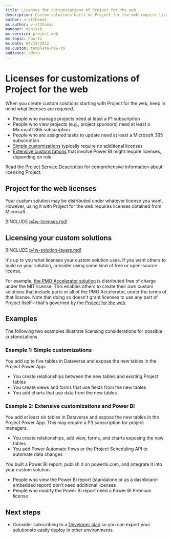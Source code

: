 ```yaml
---
title: Licenses for customizations of Project for the web
description: Custom solutions built on Project for the web require licenses when used with the Project solution. Your custom solution itself should also have some kind of license, but you might want to make it as freely-available as possible to encourage others to build on your work.  
author: v-stthomas
ms.author: v-stthomas
manager: deniseb
ms.service: project-web
ms.topic: how-to
ms.date: 04/15/2022
ms.custom: template-how-to
audience: admin
---
```


# Licenses for customizations of Project for the web

When you create custom solutions starting with Project for the web, keep in mind what licenses are required.

- People who manage projects need at least a P1 subscription
- People who view projects (e.g., project sponsors) need at least a Microsoft 365 subscription
- People who are assigned tasks to update need at least a Microsoft 365 subscription
- [Simple customizations](#example-1-simple-customizations) typically require no additional licenses
- [Extensive customizations](#example-2-) that involve Power BI might require licenses, depending on role

Read the [Project Service Description](/office365/servicedescriptions/project-online-service-description/project-online-service-description) for comprehensive information about licensing Project.

## Project for the web licenses

Your custom solution may be distributed under whatever license you want. However, using it with Project for the web requires licenses obtained from Microsoft.

[!INCLUDE [p4w-licenses.md](includes/p4w-licenses.md)]

## Licensing your custom solutions

[!INCLUDE [p4w-solution-layers.md](includes/p4w-solution-layers.md)]

It's up to you what licenses your custom solution uses. If you want others to build on your solution, consider using some kind of free or open-source license.

For example, [the PMO Accelerator solution](enhance-project-for-the-web-projects-use-accelerator.md) is distributed free of charge under the MIT license. This enables others to create their own custom solutions that include parts or all of the PMO Accelerator, under the terms of that license. Note that doing so doesn't grant licenses to use any part of Project itself&mdash;that's governed by the [Project for the web](#project-for-the-web-licenses).

## Examples

The following two examples illustrate licensing considerations for possible customizations.

### Example 1: Simple customizations

You add up to five tables in Dataverse and expose the new tables in the Project Power App:

- You create relationships between the new tables and existing Project tables
- You create views and forms that use fields from the new tables
- You add charts that use data from the new tables

### Example 2: Extensive customizations and Power BI

You add at least six tables in Dataverse and expose the new tables in the Project Power App. This may require a P3 subscription for project managers.

- You create relationships, add view, forms, and charts exposing the new tables
- You add Power Automate flows or the Project Scheduling API to automate data changes

You built a Power BI report, publish it on powerbi.com, and integrate it into your custom solution.

- People who view the Power BI report (standalone or as a dashboard-embedded report) don't need additional licenses
- People who modify the Power BI report need a Power BI Premium license

## Next steps

- Consider subscribing to a [Developer plan](/power-apps/maker/developer-plan) so you can export your solutionsto easily deploy in other environments.
